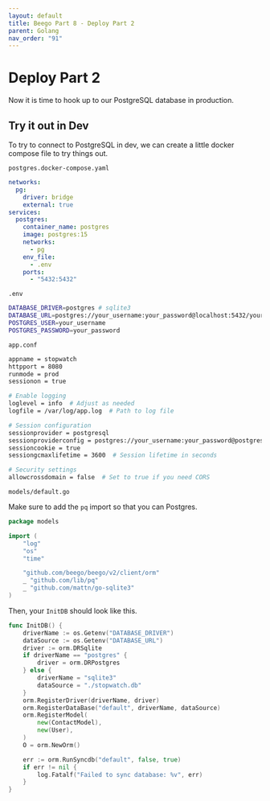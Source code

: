 ```yaml
---
layout: default
title: Beego Part 8 - Deploy Part 2
parent: Golang
nav_order: "91"
---
```


# Deploy Part 2

Now it is time to hook up to our PostgreSQL database in production.

## Try it out in Dev

To try to connect to PostgreSQL in dev, we can create a little docker compose file to try things out.

`postgres.docker-compose.yaml`

```yaml
networks:
  pg:
    driver: bridge
    external: true
services:
  postgres:
    container_name: postgres
    image: postgres:15
    networks:
      - pg
    env_file:
      - .env
    ports:
      - "5432:5432"
```

`.env`

```sh
DATABASE_DRIVER=postgres # sqlite3
DATABASE_URL=postgres://your_username:your_password@localhost:5432/your_username?sslmode=disable
POSTGRES_USER=your_username
POSTGRES_PASSWORD=your_password
```

`app.conf`

```sh
appname = stopwatch
httpport = 8080
runmode = prod
sessionon = true

# Enable logging
loglevel = info  # Adjust as needed
logfile = /var/log/app.log  # Path to log file

# Session configuration
sessionprovider = postgresql  
sessionproviderconfig = postgres://your_username:your_password@postgres/your_username?sslmode=false
sessioncookie = true
sessiongcmaxlifetime = 3600  # Session lifetime in seconds

# Security settings
allowcrossdomain = false  # Set to true if you need CORS
```

`models/default.go`

Make sure to add the `pq` import so that you can Postgres.

```go
package models

import (
	"log"
	"os"
	"time"

	"github.com/beego/beego/v2/client/orm"
	_ "github.com/lib/pq"
	_ "github.com/mattn/go-sqlite3"
)
```

Then, your `InitDB` should look like this.

```go
func InitDB() {
	driverName := os.Getenv("DATABASE_DRIVER")
	dataSource := os.Getenv("DATABASE_URL")
	driver := orm.DRSqlite
	if driverName == "postgres" {
		driver = orm.DRPostgres
	} else {
		driverName = "sqlite3"
		dataSource = "./stopwatch.db"
	}
	orm.RegisterDriver(driverName, driver)
	orm.RegisterDataBase("default", driverName, dataSource)
	orm.RegisterModel(
    	new(ContactModel),
    	new(User),
	)
	O = orm.NewOrm()

	err := orm.RunSyncdb("default", false, true)
	if err != nil {
		log.Fatalf("Failed to sync database: %v", err)
	}
}
```

